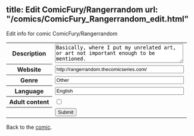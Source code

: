 title: Edit ComicFury/Rangerrandom
url: "/comics/ComicFury_Rangerrandom_edit.html"
---
Edit info for comic ComicFury/Rangerrandom

<form name="comic" action="http://gaepostmail.appspot.com/comic/" method="post">
<table class="comicinfo">
<tr>
<th>Description</th><td><textarea name="description" cols="40" rows="3">Basically, where I put my unrelated art, or art not important enough to be mentioned.</textarea></td>
</tr>
<tr>
<th>Website</th><td><input type="text" name="url" value="http://rangerrandom.thecomicseries.com/" size="40"/></td>
</tr>
<tr>
<th>Genre</th><td><input type="text" name="genre" value="Other" size="40"/></td>
</tr>
<tr>
<th>Language</th><td><input type="text" name="language" value="English" size="40"/></td>
</tr>
<tr>
<th>Adult content</th><td><input type="checkbox" name="adult" value="adult" /></td>
</tr>
<tr>
<th></th><td>
<input type="hidden" name="comic" value="ComicFury_Rangerrandom" />
<input type="submit" name="submit" value="Submit" />
</td>
</tr>
</table>
</form>

Back to the [comic](ComicFury_Rangerrandom.html).
